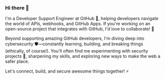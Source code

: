 ### Hi there 👋

I'm a Developer Support Engineer at GitHub 🐙, helping developers navigate the world of APIs, webhooks, and GitHub Apps. If you're working on an open-source project that integrates with GitHub, I'd love to collaborate! 🚀

Beyond supporting amazing GitHub developers, I'm diving deep into cybersecurity 🛡️—constantly learning, building, and breaking things (ethically, of course!). You'll often find me experimenting with security projects 🔐, sharpening my skills, and exploring new ways to make the web a safer place.

Let's connect, build, and secure awesome things together! ⚡




